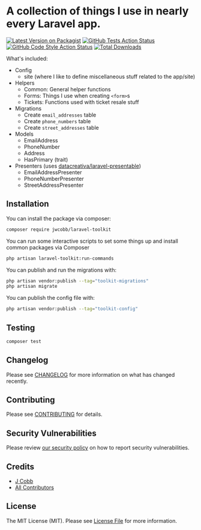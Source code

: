 # A collection of things I use in nearly every Laravel app.

[![Latest Version on Packagist](https://img.shields.io/packagist/v/jwcobb/laravel-toolkit.svg?style=flat-square)](https://packagist.org/packages/jwcobb/laravel-toolkit)
[![GitHub Tests Action Status](https://img.shields.io/github/workflow/status/jwcobb/laravel-toolkit/run-tests?label=tests)](https://github.com/jwcobb/laravel-toolkit/actions?query=workflow%3Arun-tests+branch%3Amain)
[![GitHub Code Style Action Status](https://img.shields.io/github/workflow/status/jwcobb/laravel-toolkit/Check%20&%20fix%20styling?label=code%20style)](https://github.com/jwcobb/laravel-toolkit/actions?query=workflow%3A"Check+%26+fix+styling"+branch%3Amain)
[![Total Downloads](https://img.shields.io/packagist/dt/jwcobb/laravel-toolkit.svg?style=flat-square)](https://packagist.org/packages/jwcobb/laravel-toolkit)


What's included:
- Config
  - site (where I like to define miscellaneous stuff related to the app/site)
- Helpers
  - Common: General helper functions
  - Forms: Things I use when creating `<form>`s
  - Tickets: Functions used with ticket resale stuff
- Migrations
  - Create `email_addresses` table
  - Create `phone_numbers` table
  - Create `street_addresses` table
- Models
    - EmailAddress
    - PhoneNumber
    - Address
    - HasPrimary (trait)
- Presenters (uses [datacreativa/laravel-presentable](https://github.com/datacreativa/laravel-presentable))
    - EmailAddressPresenter
    - PhoneNumberPresenter
    - StreetAddressPresenter



## Installation

You can install the package via composer:

```bash
composer require jwcobb/laravel-toolkit
```

You can run some interactive scripts to set some things up and install common packages via Composer

```bash
php artisan laravel-toolkit:run-commands
```

You can publish and run the migrations with:

```bash
php artisan vendor:publish --tag="toolkit-migrations"
php artisan migrate
```

You can publish the config file with:
```bash
php artisan vendor:publish --tag="toolkit-config"
```



## Testing

```bash
composer test
```

## Changelog

Please see [CHANGELOG](CHANGELOG.md) for more information on what has changed recently.

## Contributing

Please see [CONTRIBUTING](.github/CONTRIBUTING.md) for details.

## Security Vulnerabilities

Please review [our security policy](../../security/policy) on how to report security vulnerabilities.

## Credits

- [J Cobb](https://github.com/jwcobb)
- [All Contributors](../../contributors)

## License

The MIT License (MIT). Please see [License File](LICENSE.md) for more information.
